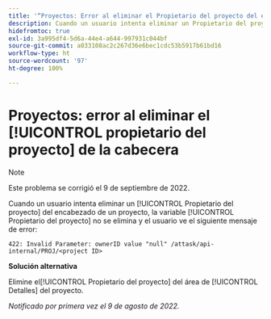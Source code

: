 ```yaml
---
title: '“Proyectos: Error al eliminar el Propietario del proyecto del encabezado”'
description: Cuando un usuario intenta eliminar un Propietario del proyecto del encabezado de un proyecto, el Propietario del proyecto no se elimina y el usuario ve un mensaje de error.
hidefromtoc: true
exl-id: 3a995df4-5d6a-44e4-a644-997931c044bf
source-git-commit: a033108ac2c267d36e6bec1cdc53b5917b61bd16
workflow-type: ht
source-wordcount: '97'
ht-degree: 100%

---
```


# Proyectos: error al eliminar el [!UICONTROL propietario del proyecto] de la cabecera

>[!NOTE]
>
>Este problema se corrigió el 9 de septiembre de 2022.

Cuando un usuario intenta eliminar un [!UICONTROL Propietario del proyecto] del encabezado de un proyecto, la variable [!UICONTROL Propietario del proyecto] no se elimina y el usuario ve el siguiente mensaje de error:

`422: Invalid Parameter: ownerID value "null" /attask/api-internal/PROJ/<project ID>`

**Solución alternativa**

Elimine el[!UICONTROL  Propietario del proyecto] del área de [!UICONTROL Detalles] del proyecto.

_Notificado por primera vez el 9 de agosto de 2022._
